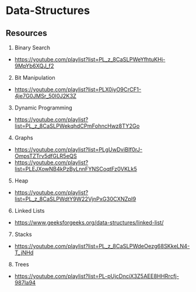 # Data-Structures

Resources
------------------------
1. Binary Search
- https://youtube.com/playlist?list=PL_z_8CaSLPWeYfhtuKHj-9MpYb6XQJ_f2

2. Bit Manipulation
- https://youtube.com/playlist?list=PLX0iyO9CrCF1-4je7G0JMSr_50I0J2K3Z

3. Dynamic Programming
- https://youtube.com/playlist?list=PL_z_8CaSLPWekqhdCPmFohncHwz8TY2Go

4. Graphs
- https://youtube.com/playlist?list=PLgUwDviBIf0rJ-OmpsTZTrv5dfGLR5eQS
- https://youtube.com/playlist?list=PLEJXowNB4kPzByLnnFYNSCoqtFz0VKLk5

5. Heap
- https://youtube.com/playlist?list=PL_z_8CaSLPWdtY9W22VjnPxG30CXNZpI9

6. Linked Lists
- https://www.geeksforgeeks.org/data-structures/linked-list/

7. Stacks
- https://youtube.com/playlist?list=PL_z_8CaSLPWdeOezg68SKkeLN4-T_jNHd

8. Trees
- https://youtube.com/playlist?list=PL-pUjcDnciX3Z5AEE8HHRrcfj-987Ia94
